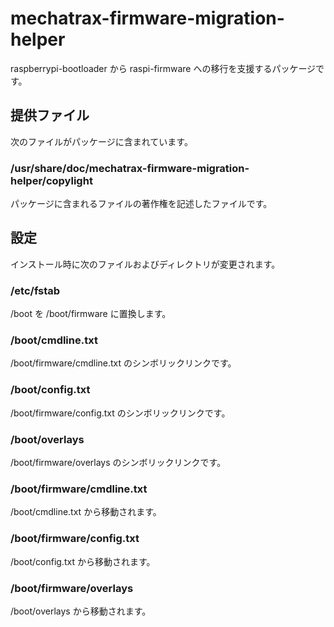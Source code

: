 # mechatrax-firmware-migration-helper
raspberrypi-bootloader から raspi-firmware への移行を支援するパッケージです。  

## 提供ファイル
次のファイルがパッケージに含まれています。

### /usr/share/doc/mechatrax-firmware-migration-helper/copylight
パッケージに含まれるファイルの著作権を記述したファイルです。

## 設定
インストール時に次のファイルおよびディレクトリが変更されます。

### /etc/fstab
/boot を /boot/firmware に置換します。

### /boot/cmdline.txt
/boot/firmware/cmdline.txt のシンボリックリンクです。

### /boot/config.txt
/boot/firmware/config.txt のシンボリックリンクです。

### /boot/overlays
/boot/firmware/overlays のシンボリックリンクです。

### /boot/firmware/cmdline.txt
/boot/cmdline.txt から移動されます。

### /boot/firmware/config.txt
/boot/config.txt から移動されます。

### /boot/firmware/overlays
/boot/overlays から移動されます。


